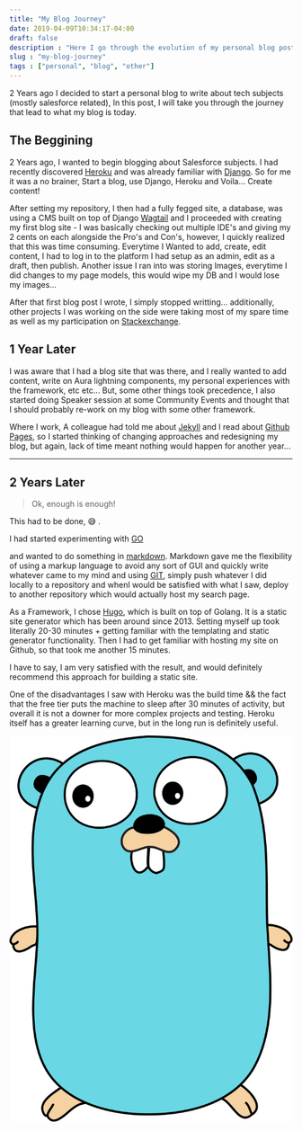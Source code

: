 ```yaml
---
title: "My Blog Journey"
date: 2019-04-09T10:34:17-04:00
draft: false
description : "Here I go through the evolution of my personal blog post alongside teck stacks I utilized to finally end up here."
slug : "my-blog-journey"
tags : ["personal", "blog", "other"]
---
```



2 Years ago I decided to start a personal blog to write about tech subjects (mostly salesforce related), In this post, I will take you through the journey that lead to what my blog is today.

## The Beggining

2 Years ago, I wanted to begin blogging about Salesforce subjects. I had recently discovered [Heroku](https://www.heroku.com) and was already familiar with [Django](https://www.djangoproject.com/). So for me it was a no brainer, Start a blog, use Django, Heroku and Voila... Create content!

After setting my repository, I then had a fully fegged site, a database, was using a CMS built on top of Django [Wagtail](https://wagtail.io/) and I proceeded with creating my first blog site - I was basically checking out multiple IDE's and giving my 2 cents on each alongside the Pro's and Con's, however, I quickly realized that this was time consuming. Everytime I Wanted to add, create, edit content, I had to log in to the platform I had setup as an admin, edit as a draft, then publish. Another issue I ran into was storing Images, everytime I did changes to my page models, this would wipe my DB and I would lose my images... 

After that first blog post I wrote, I simply stopped writting... additionally, other projects I was working on the side were taking most of my spare time as well as my participation on [Stackexchange](https://salesforce.stackexchange.com/questions).

##  1 Year Later

I was aware that I had a blog site that was there, and I really wanted to add content, write on Aura lightning components, my personal experiences with the framework, etc etc...
But, some other things took precedence, I also started doing Speaker session at some Community Events and thought that I should probably re-work on my blog with some other framework.

Where I work, A colleague had told me about [Jekyll](https://jekyllrb.com/) and I read about [Github Pages](https://pages.github.com/), so I started thinking of changing approaches and redesigning my blog, but again, lack of time meant nothing would happen for another year...

---

##  2 Years Later

> Ok, enough is enough!

This had to be done, 😅 .  

I had started experimenting with [GO](https://golang.org/)

and wanted to do something in [markdown](https://en.wikipedia.org/wiki/Markdown). Markdown gave me the flexibility of using a markup language to avoid any sort of GUI and quickly write whatever came to my mind and using [GIT](https://github.com), simply push whatever I did locally to a repository and whenI would be satisfied with what I saw, deploy to another repository which would actually host my search page.

As a Framework, I chose [Hugo](https://gohugo.io/), which is built on top of Golang. It is a static site generator which has been around since 2013. Setting myself up took literally 20-30 minutes + getting familiar with the templating and static generator functionality. Then I had to get familiar with hosting my site on Github, so that took me another 15 minutes.

I have to say, I am very satisfied with the result, and would definitely recommend this approach for building a static site.

One of the disadvantages I saw with Heroku was the build time && the fact that the free tier puts the machine to sleep after 30 minutes of activity, but overall it is not a downer for more complex projects and testing. Heroku itself has a greater learning curve, but in the long run is definitely useful.

![Gopher](https://raw.githubusercontent.com/golang-samples/gopher-vector/master/gopher.png)